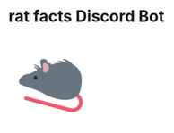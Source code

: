 # rat facts Discord Bot
 
![Image of rat emoji](https://github.com/RileyAbr/rat-facts-Discord-Bot/blob/master/rat_logo.png)
